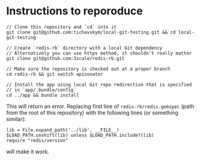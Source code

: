 # Instructions to reporoduce

```
// Clone this repository and `cd` into it
git clone git@github.com:tichavskym/local-git-testing.git && cd local-git-testing

// Create `redis-rb` directory with a local Git dependency
// Alternatively you can use https method, it shouldn't really matter
git clone git@github.com:3scale/redis-rb.git

// Make sure the repository is checked out at a proper branch
cd redis-rb && git switch apisonator

// Install the app using local Git repo redirection that is specified
// in `app/.bundle/config`
cd ../app && bundle install
```

This will return an error. Replacing first line of `redis-rb/redis.gemspec` 
(path from the root of this repository) with the following lines (or something similar):

```
lib = File.expand_path('../lib', __FILE__)
$LOAD_PATH.unshift(lib) unless $LOAD_PATH.include?(lib)
require "redis/version" 
```

will make it work.
